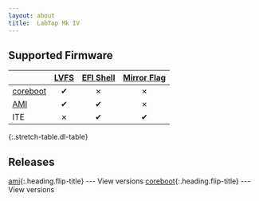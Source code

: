 ```yaml
---
layout: about
title:  LabTop Mk IV
---
```


## Supported Firmware


|                               | [LVFS]              | [EFI Shell]         | [Mirror Flag]       |
|:------------------------------|:-------------------:|:-------------------:|:-------------------:|
| [coreboot]                    | &#x2714;            | &#x2717;            | &#x2717;            |
| [AMI]                         | &#x2714;            | &#x2714;            | &#x2717;            |
| ITE                           | &#x2717;            | &#x2714;            | &#x2714;            |
{:.stretch-table.dl-table}


## Releases
[ami]{:.heading.flip-title} --- View versions
[coreboot]{:.heading.flip-title} --- View versions


[LVFS]: ../../methods
[EFI Shell]: ../../methods/efi_shell/
[Mirror Flag]: ../../methods/magic/

[AMI]: https://fwupd.org/lvfs/devices/com.starlabs.L4.ami
[coreboot]: https://fwupd.org/lvfs/devices/com.starlabs.L4.coreboot
